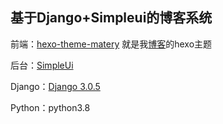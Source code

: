 ## 基于Django+Simpleui的博客系统

前端：[hexo-theme-matery](https://github.com/blinkfox/hexo-theme-matery)
就是我[博客]()的hexo主题

后台：[SimpleUi](https://simpleui.88cto.com/simpleui)

Django：[Django 3.0.5](https://www.djangoproject.com/)       

Python：python3.8

